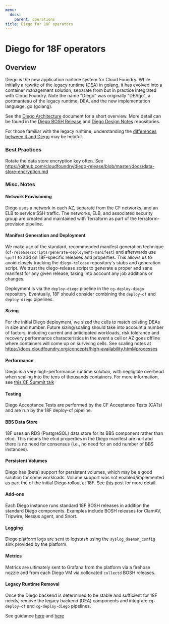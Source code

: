 ```yaml
---
menu:
  docs:
    parent: operations
title: Diego for 18F operators
---
```

# Diego for 18F operators

## Overview
Diego is the new application runtime system for Cloud Foundry.  While initially a rewrite of the legacy runtime (DEA) in golang, it has evolved into a container management solution, separate from but in practice integrated with Cloud Foundry.  Note the name "Diego" was originally "DEAgo", a portmanteau of the legacy runtime, DEA, and the new implementation language, go (golang).

See the [Diego Architecture](https://docs.cloudfoundry.org/concepts/diego/diego-architecture.html) document for a short overview.  More detail can be found in the [Diego BOSH Release](https://github.com/cloudfoundry/diego-release) and [Diego Design Notes](https://github.com/cloudfoundry/diego-design-notes) repositories.

For those familiar with the legacy runtime, understanding the [differences between it and Diego](https://docs.cloudfoundry.org/concepts/diego/dea-vs-diego.html) may be helpful.

### Best Practices

Rotate the data store encryption key often.  See https://github.com/cloudfoundry/diego-release/blob/master/docs/data-store-encryption.md

### Misc. Notes

#### Network Provisioning

Diego uses a network in each AZ, separate from the CF networks, and an ELB to service SSH traffic.  The networks, ELB, and associated security group are created and maintained with Terraform as part of the terraform-provision pipeline.

#### Manifest Generation and Deployment

We make use of the standard, recommended manifest generation technique (`cf-release/scripts/generate-deployment-manifest`) and afterwards use `spiff` to add on 18F-specific releases and properties.  This allows us to avoid closely tracking the `diego-release` repository's stubs and generation script.  We trust the diego-release script to generate a proper and sane manifest for any given release, taking into account any job additions or changes.

Deployment is via the `deploy-diego` pipeline in the `cg-deploy-diego` repository.  Eventually, 18F should consider combining the `deploy-cf` and `deploy-diego` pipelines.

#### Sizing

For the initial Diego deployment, we sized the cells to match existing DEAs in size and number. Future sizing/scaling should take into account a number of factors, including current and anticipated workloads, risk tolerance and recovery performance characteristics in the event a cell or AZ goes offline where containers will come up on surviving cells. See scaling notes at https://docs.cloudfoundry.org/concepts/high-availability.html#processes

#### Performance

Diego is a very high-performance runtime solution, with negligible overhead when scaling into the tens of thousands containers.  For more information, see [this CF Summit talk]( https://www.youtube.com/watch?v=VRLgOUGOo-c&index=4&list=PLhuMOCWn4P9jUjjC6Dma-59N8U9UTjjPI)

#### Testing

Diego Acceptance Tests are performed by the CF Acceptance Tests (CATs) and are run by the 18F deploy-cf pipeline.

#### BBS Data Store

18F uses an RDS (PostgreSQL) data store for its BBS component rather than etcd.  This means the etcd properties in the Diego manifest are null and there is no need for consensus (i.e., no need for an odd number of BBS instances).

#### Persistent Volumes

Diego has (beta) support for persistent volumes, which may be a good solution for some workloads.  Volume support was not enabled/implemented as part the of the initial Diego rollout at 18F.  See [this](https://lists.cloudfoundry.org/archives/list/cf-dev@lists.cloudfoundry.org/thread/VRLLU4UIHFPBEIPWYMAXPMVOEF4ULBNW/) post for more detail.

#### Add-ons

Each Diego instance runs standard 18F BOSH releases in addition the standard Diego components.  Examples include BOSH releases for ClamAV, Tripwire, Nessus agent, and Snort.

#### Logging

Diego platform logs are sent to logstash using the `syslog_daemon_config` sink provided by the platform.

#### Metrics

Metrics are ultimately sent to Grafana from the platform via a firehose nozzle and from each Diego VM via collocated `collectd` BOSH releases.

#### Legacy Runtime Removal

Once the Diego backend is determined to be stable and sufficient for 18F needs, remove the legacy backend (DEA) components and integrate `cg-deploy-cf` and `cg-deploy-diego` pipelines.

See guidance [here]( https://github.com/cloudfoundry/diego-release/blob/develop/docs/deploy-alongside-existing-cf.md) and [here]( http://docs.cloudfoundry.org/adminguide/apps-enable-diego.html#redeploy)

